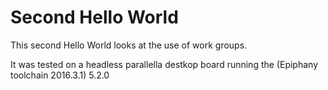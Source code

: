 # Second Hello World

This second Hello World looks at the use of work groups.

It was tested on a headless parallella destkop board running the (Epiphany toolchain 2016.3.1) 5.2.0

